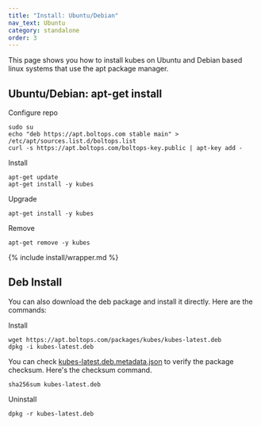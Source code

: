 ```yaml
---
title: "Install: Ubuntu/Debian"
nav_text: Ubuntu
category: standalone
order: 3
---
```


This page shows you how to install kubes on Ubuntu and Debian based linux systems that use the apt package manager.

## Ubuntu/Debian: apt-get install

Configure repo

    sudo su
    echo "deb https://apt.boltops.com stable main" > /etc/apt/sources.list.d/boltops.list
    curl -s https://apt.boltops.com/boltops-key.public | apt-key add -

Install

    apt-get update
    apt-get install -y kubes

Upgrade

    apt-get install -y kubes

Remove

    apt-get remove -y kubes

{% include install/wrapper.md %}

## Deb Install

You can also download the deb package and install it directly. Here are the commands:

Install

    wget https://apt.boltops.com/packages/kubes/kubes-latest.deb
    dpkg -i kubes-latest.deb

You can check [kubes-latest.deb.metadata.json](https://apt.boltops.com/packages/kubes/kubes-latest.deb.metadata.json) to verify the package checksum. Here's the checksum command.

    sha256sum kubes-latest.deb

Uninstall

    dpkg -r kubes-latest.deb
